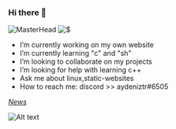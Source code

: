 ### Hi there 👋

![MasterHead](https://media.discordapp.net/attachments/728923218001264684/850319348320043068/image1.png)
![$](https://github-readme-stats.vercel.app/api?username=Aydeniztr&hide_border=true&show_icons=true&theme=tokyonight)

- I’m currently working on my own website
- I’m currently learning "c" and "sh"
- I’m looking to collaborate on my projects
- I’m looking for help with learning c++ 
- Ask me about linux,static-websites
- How to reach me: discord >> aydeniztr#6505

[_News_]()

![Alt text](https://spotify-recently-played-readme.vercel.app/api?user=31mv4d4jgmfruly4n4nuqxya2iuy&width=1000&count=4)

<!--

**Aydeniztr/Aydeniztr** is a ✨ _special_ ✨ repository because its `README.md` (this file) appears on your GitHub profile.

Here are some ideas to get you started:
 

-->
